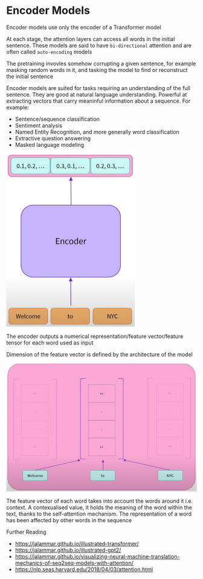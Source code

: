 # Encoder Models

Encoder models use only the encoder of a Transformer model

At each stage, the attention layers can access all words in the initial sentence. These models are said to have ```bi-directional``` attention and are often called ```auto-encoding``` models

The pretraining invovles somehow corrupting a given sentence, for example masking random words in it, and tasking the model to find or reconstruct the initial sentence

Encoder models are suited for tasks requiring an understanding of the full sentence. They are good at natural language understanding. Powerful at extracting vectors that carry meaninful information about a sequence. For example:
- Sentence/sequence classification
- Sentiment analysis
- Named Entity Recognition, and more generally word classification
- Extractive question answering
- Masked language modeling

![alt text](images/Encoder_Architecture.PNG)

The encoder outputs a numerical representation/feature vector/feature tensor for each word used as input

Dimension of the feature vector is defined by the architecture of the model

![alt text](images/Encoder_Architecture_2.PNG)

The feature vector of each word takes into account the words around it i.e. context. A contexualised value, it holds the meaning of the word within the text, thanks to the self-attention mechanism. The representation of a word has been affected by other words in the sequence

Further Reading
- https://jalammar.github.io/illustrated-transformer/
- https://jalammar.github.io/illustrated-gpt2/
- https://jalammar.github.io/visualizing-neural-machine-translation-mechanics-of-seq2seq-models-with-attention/
- https://nlp.seas.harvard.edu/2018/04/03/attention.html

